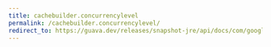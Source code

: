```yaml
---
title: cachebuilder.concurrencylevel
permalink: /cachebuilder.concurrencylevel/
redirect_to: https://guava.dev/releases/snapshot-jre/api/docs/com/google/common/cache/CacheBuilder.html#concurrencyLevel-int-
---
```

